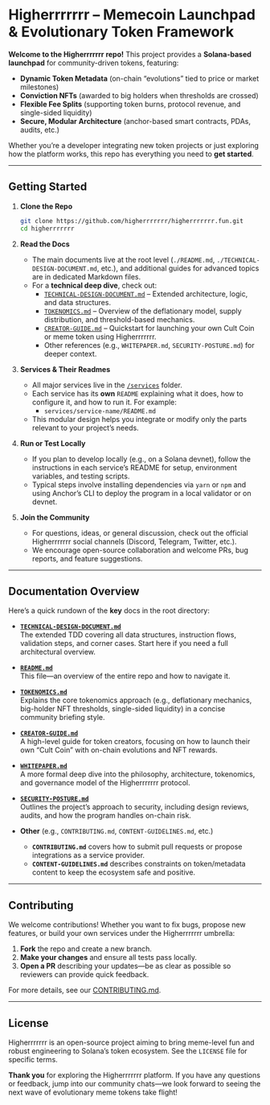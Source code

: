 # Higherrrrrrr – Memecoin Launchpad & Evolutionary Token Framework

**Welcome to the Higherrrrrrr repo!** This project provides a **Solana-based launchpad** for community-driven tokens, featuring:


- **Dynamic Token Metadata** (on-chain “evolutions” tied to price or market milestones)  
- **Conviction NFTs** (awarded to big holders when thresholds are crossed)  
- **Flexible Fee Splits** (supporting token burns, protocol revenue, and single-sided liquidity)  
- **Secure, Modular Architecture** (anchor-based smart contracts, PDAs, audits, etc.)

Whether you’re a developer integrating new token projects or just exploring how the platform works, this repo has everything you need to **get started**.

---

## Getting Started

1. **Clone the Repo**  
   ```bash
   git clone https://github.com/higherrrrrrr/higherrrrrrr.fun.git
   cd higherrrrrrr
   ```
   
2. **Read the Docs**  
   - The main documents live at the root level (`./README.md`, `./TECHNICAL-DESIGN-DOCUMENT.md`, etc.), and additional guides for advanced topics are in dedicated Markdown files.  
   - For a **technical deep dive**, check out:  
     - [`TECHNICAL-DESIGN-DOCUMENT.md`](./TECHNICAL-DESIGN-DOCUMENT.md) – Extended architecture, logic, and data structures.  
     - [`TOKENOMICS.md`](./TOKENOMICS.md) – Overview of the deflationary model, supply distribution, and threshold-based mechanics.  
     - [`CREATOR-GUIDE.md`](./CREATOR-GUIDE.md) – Quickstart for launching your own Cult Coin or meme token using Higherrrrrrr.  
     - Other references (e.g., `WHITEPAPER.md`, `SECURITY-POSTURE.md`) for deeper context.  

3. **Services & Their Readmes**  
   - All major services live in the [`/services`](./services) folder.  
   - Each service has its **own** `README` explaining what it does, how to configure it, and how to run it. For example:  
     - `services/service-name/README.md`  
   - This modular design helps you integrate or modify only the parts relevant to your project’s needs.

4. **Run or Test Locally**  
   - If you plan to develop locally (e.g., on a Solana devnet), follow the instructions in each service’s README for setup, environment variables, and testing scripts.  
   - Typical steps involve installing dependencies via `yarn` or `npm` and using Anchor’s CLI to deploy the program in a local validator or on devnet.

5. **Join the Community**  
   - For questions, ideas, or general discussion, check out the official Higherrrrrrr social channels (Discord, Telegram, Twitter, etc.).  
   - We encourage open-source collaboration and welcome PRs, bug reports, and feature suggestions.

---

## Documentation Overview

Here’s a quick rundown of the **key** docs in the root directory:

- **[`TECHNICAL-DESIGN-DOCUMENT.md`](./TECHNICAL-DESIGN-DOCUMENT.md)**  
  The extended TDD covering all data structures, instruction flows, validation steps, and corner cases. Start here if you need a full architectural overview.

- **[`README.md`](./README.md)**  
  This file—an overview of the entire repo and how to navigate it.

- **[`TOKENOMICS.md`](./TOKENOMICS.md)**  
  Explains the core tokenomics approach (e.g., deflationary mechanics, big-holder NFT thresholds, single-sided liquidity) in a concise community briefing style.

- **[`CREATOR-GUIDE.md`](./CREATOR-GUIDE.md)**  
  A high-level guide for token creators, focusing on how to launch their own “Cult Coin” with on-chain evolutions and NFT rewards.

- **[`WHITEPAPER.md`](./WHITEPAPER.md)**  
  A more formal deep dive into the philosophy, architecture, tokenomics, and governance model of the Higherrrrrrr protocol.

- **[`SECURITY-POSTURE.md`](./SECURITY-POSTURE.md)**  
  Outlines the project’s approach to security, including design reviews, audits, and how the program handles on-chain risk.

- **Other** (e.g., `CONTRIBUTING.md`, `CONTENT-GUIDELINES.md`, etc.)  
  - **`CONTRIBUTING.md`** covers how to submit pull requests or propose integrations as a service provider.  
  - **`CONTENT-GUIDELINES.md`** describes constraints on token/metadata content to keep the ecosystem safe and positive.

---

## Contributing

We welcome contributions! Whether you want to fix bugs, propose new features, or build your own services under the Higherrrrrrr umbrella:

1. **Fork** the repo and create a new branch.  
2. **Make your changes** and ensure all tests pass locally.  
3. **Open a PR** describing your updates—be as clear as possible so reviewers can provide quick feedback.

For more details, see our [CONTRIBUTING.md](./CONTRIBUTING.md).

---

## License

Higherrrrrrr is an open-source project aiming to bring meme-level fun and robust engineering to Solana’s token ecosystem. See the `LICENSE` file for specific terms.

**Thank you** for exploring the Higherrrrrrr platform. If you have any questions or feedback, jump into our community chats—we look forward to seeing the next wave of evolutionary meme tokens take flight!
